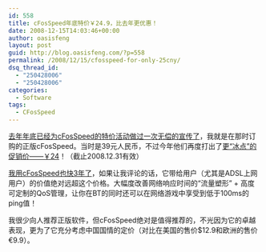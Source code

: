 ```yaml
---
id: 558
title: cFosSpeed年底特价￥24.9，比去年更优惠！
date: 2008-12-15T14:03:46+00:00
author: oasisfeng
layout: post
guid: http://blog.oasisfeng.com/?p=558
permalink: /2008/12/15/cfosspeed-for-only-25cny/
dsq_thread_id:
  - "250428006"
  - "250428006"
categories:
  - Software
tags:
  - CFosSpeed
---
```

[去年年底已经为cFosSpeed的特价活动做过一次无偿的宣传了](http://blog.oasisfeng.com/2007/12/17/buy-cfosspeed-for-39cny/)，我就是在那时订购的正版cFosSpeed。当时是39元人民币，不过今年他们再度打出了[更“冰点”的促销价——￥24](https://www.cfos.de/order/speedn_cn.htm)！（截止2008.12.31有效）

[我用cFosSpeed也快3年了](http://blog.oasisfeng.com/2006/02/16/cfosspeed-impression/)，如果让我评论的话，它带给用户（尤其是ADSL上网用户）的价值绝对远超这个价格。大幅度改善网络响应时间的“流量塑形” + 高度可定制的QoS管理，让你在BT的同时还可以在网络游戏中享受到低于100ms的ping值！

我很少向人推荐正版软件，但cFosSpeed绝对是值得推荐的，不光因为它的卓越表现，更为了它充分考虑中国国情的定价（对比在美国的售价$12.9和欧洲的售价€9.9）。